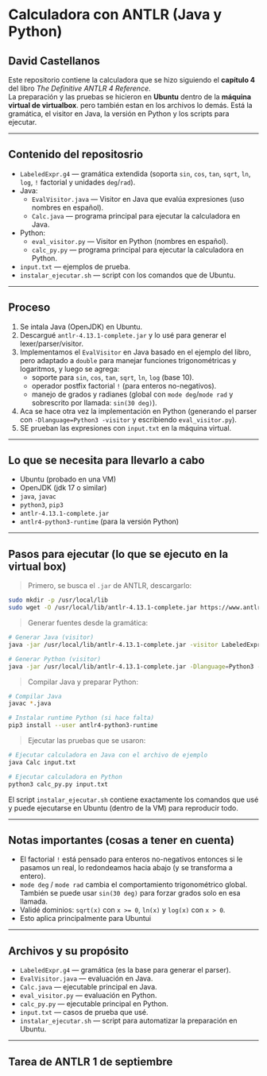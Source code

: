 # Calculadora con ANTLR (Java y Python)

## David Castellanos

Este repositorio contiene la calculadora que se hizo siguiendo el **capítulo 4** del libro *The Definitive ANTLR 4 Reference*.  
La preparación y las pruebas se hicieron en **Ubuntu** dentro de la **máquina virtual de virtualbox**. pero también estan en los archivos lo demás. Está la gramática, el visitor en Java, la versión en Python y los scripts para ejecutar.

---

## Contenido del repositosrio

- `LabeledExpr.g4` — gramática extendida (soporta `sin`, `cos`, `tan`, `sqrt`, `ln`, `log`, `!` factorial y unidades `deg`/`rad`).
- Java:
  - `EvalVisitor.java` — Visitor en Java que evalúa expresiones (uso nombres en español).
  - `Calc.java` — programa principal para ejecutar la calculadora en Java.
- Python:
  - `eval_visitor.py` — Visitor en Python (nombres en español).
  - `calc_py.py` — programa principal para ejecutar la calculadora en Python.
- `input.txt` — ejemplos de prueba.
- `instalar_ejecutar.sh` — script con los comandos que de Ubuntu.


---

## Proceso

1. Se intala Java (OpenJDK) en Ubuntu.
2. Descargué `antlr-4.13.1-complete.jar` y lo usé para generar el lexer/parser/visitor.
3. Implementamos el `EvalVisitor` en Java basado en el ejemplo del libro, pero adaptado a `double` para manejar funciones trigonométricas y logaritmos, y luego se agrega:
   - soporte para `sin`, `cos`, `tan`, `sqrt`, `ln`, `log` (base 10).
   - operador postfix factorial `!` (para enteros no-negativos).
   - manejo de grados y radianes (global con `mode deg`/`mode rad` y sobrescrito por llamada: `sin(30 deg)`).
4. Aca se hace otra vez la implementación en Python (generando el parser con `-Dlanguage=Python3 -visitor` y escribiendo `eval_visitor.py`).
5. SE prueban las expresiones con `input.txt` en la máquina virtual.

---

## Lo que se necesita para llevarlo a cabo

- Ubuntu (probado en una VM)
- OpenJDK (jdk 17 o similar)
- `java`, `javac`
- `python3`, `pip3`
- `antlr-4.13.1-complete.jar`
- `antlr4-python3-runtime` (para la versión Python)

---

## Pasos para ejecutar (lo que se ejecuto en la virtual box)

> Primero, se busca el `.jar` de ANTLR, descargarlo:
```bash
sudo mkdir -p /usr/local/lib
sudo wget -O /usr/local/lib/antlr-4.13.1-complete.jar https://www.antlr.org/download/antlr-4.13.1-complete.jar
```

> Generar fuentes desde la gramática:
```bash
# Generar Java (visitor)
java -jar /usr/local/lib/antlr-4.13.1-complete.jar -visitor LabeledExpr.g4

# Generar Python (visitor)
java -jar /usr/local/lib/antlr-4.13.1-complete.jar -Dlanguage=Python3 -visitor LabeledExpr.g4
```

> Compilar Java y preparar Python:
```bash
# Compilar Java
javac *.java

# Instalar runtime Python (si hace falta)
pip3 install --user antlr4-python3-runtime
```

> Ejecutar las pruebas que se usaron:
```bash
# Ejecutar calculadora en Java con el archivo de ejemplo
java Calc input.txt

# Ejecutar calculadora en Python
python3 calc_py.py input.txt
```

El script `instalar_ejecutar.sh` contiene exactamente los comandos que usé y puede ejecutarse en Ubuntu (dentro de la VM) para reproducir todo.

---

## Notas importantes (cosas a tener en cuenta)

- El factorial `!` está pensado para enteros no-negativos entonces si le pasamos un real, lo redondeamos hacia abajo (y se transforma a entero).
- `mode deg` / `mode rad` cambia el comportamiento trigonométrico global. También se puede usar `sin(30 deg)` para forzar grados solo en esa llamada.
- Validé dominios: `sqrt(x)` con `x >= 0`, `ln(x)` y `log(x)` con `x > 0`.
- Esto aplica principalmente para Ubuntui

---

## Archivos y su propósito

- `LabeledExpr.g4` — gramática (es la base para generar el parser).
- `EvalVisitor.java` — evaluación en Java.
- `Calc.java` — ejecutable principal en Java.
- `eval_visitor.py` — evaluación en Python.
- `calc_py.py` — ejecutable principal en Python.
- `input.txt` — casos de prueba que usé.
- `instalar_ejecutar.sh` — script para automatizar la preparación en Ubuntu.


---

## Tarea de ANTLR 1 de septiembre


